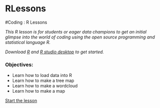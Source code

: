 # RLessons
#Coding : R Lessons 

*This R lesson is for students or eager data champions to get an initial glimpse into the world of coding using the open source programming and statistical language R.*

*Download [R](https://www.r-project.org/) and [R studio desktop](https://www.rstudio.com/products/rstudio/download/) to get started.*

### Objectives: 
* Learn how to load data into R 
* Learn how to make a tree map
* Learn how to make a wordcloud
* Learn how to make a map

[Start the lesson](https://github.com/BritishMuseum/RLessons/blob/master/BritishMuseumRcodingLesson.Rmd)
